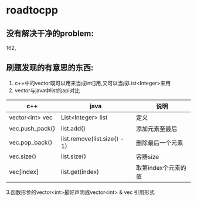# roadtocpp
## 没有解决干净的problem:
162,


## 刷题发现的有意思的东西:
1. c++中的vector既可以用来当成int[]用,又可以当成List&lt;Integer>来用
2. vector与java中list的api对比

| c++ | java | 说明 |
|----|----| ---- |
|vector&lt;int> vec| List&lt;Integer> list |定义
|vec.push_pack()| list.add()| 添加元素至最后
|vec.pop_back()|list.remove(list.size() - 1) |删除最后一个元素
|vec.size() | list.size() | 容器size |
|vec[index]| list.get(index) | 取第index个元素的值

3.函数形参的vector&lt;int>最好声明成vector&lt;int> & vec 引用形式
